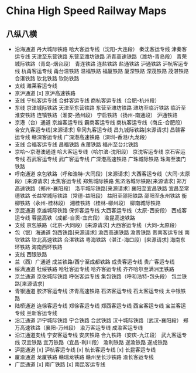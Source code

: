 # China High Speed Railway Maps

## 八纵八横

- 沿海通道
丹大城际铁路 哈大客运专线（沈阳-大连段） 秦沈客运专线 津秦客运专线 天津至东营铁路 东营至潍坊铁路 济青高速铁路（潍坊-青岛段） 青荣城际铁路（青岛-烟台段） 青连铁路 连盐铁路 盐通铁路 沪通铁路 沪杭客运专线 杭甬客运专线 甬台温铁路 温福铁路 福厦铁路 厦深铁路 深茂铁路 茂湛铁路 合湛铁路 钦北铁路 钦防铁路
- 支线
潍莱客运专线
- 京沪通道
[x] 京沪高速铁路
- 支线
宁杭客运专线 合蚌客运专线 商杭客运专线（合肥-杭州段）
- 东线
京津城际铁路 天津至东营铁路 东营至潍坊铁路 潍坊至临沂铁路 临沂至淮安铁路 连镇铁路（淮安-扬州段） 宁启铁路（扬州-南通段） 沪通铁路
- 京港（台）通道
京雄客运专线 霸商客运专线 商杭客运专线（商丘-合肥段） 合安九客运专线[来源请求] 阜冈九客运专线 昌九城际铁路[来源请求] 昌赣客运专线 赣深客运专线 广深港高速铁路（深圳-香港/九龙段）
- 支线
合福客运专线 昌福铁路 永莆铁路 福州至台北铁路
- 京哈～京港澳通道
哈大客运专线（哈尔滨-沈阳段） 京沈客运专线 京石客运专线 石武客运专线 武广客运专线 广深港高速铁路 广珠城际铁路 珠海至澳门铁路
- 呼南通道
京包铁路（呼和浩特-大同段）[来源请求] 大西客运专线（大同-太原段）[来源请求] 太焦客运专线 郑焦城际铁路 焦济洛城际铁路[来源请求] 郑万高速铁路（郑州-襄阳段） 洛平城际铁路[来源请求] 襄阳至宜昌铁路 宜昌至常德铁路 长益常城际铁路（常德-益阳段） 益阳至邵阳铁路 邵阳至永州铁路 衡柳铁路（永州-桂林段） 湘桂铁路（桂林-柳州段） 柳南城际铁路
- 京昆通道
京雄城际铁路 保忻客运专线 大西客运专线（太原-西安段） 西成客运专线 蓉昆高铁（成都-自贡-宜宾段） 渝昆高速铁路
- 支线
京包铁路（北京-大同段）[来源请求] 大西客运专线（大同-太原段）
- 包（银）海通道
包西铁路[来源请求] 渝西高速铁路 渝贵铁路 贵南客运专线 南钦铁路 钦北高速铁路 合湛铁路 粤海铁路（湛江-海口段）[来源请求] 海南东环铁路 海南西环铁路
- 支线
西银铁路
- 兰（西）广通道
成兰铁路/西宁至成都铁路 成贵客运专线 贵广客运专线
- 绥满通道
牡绥铁路 哈牡客运专线 哈齐客运专线 齐齐哈尔至满洲里铁路
- 京兰通道
京张城际铁路 呼张客运专线 集包铁路（呼和浩特-包头段） 包兰铁路[来源请求]
- 青银通道
胶济客运专线 济青高速铁路 石济客运专线 石太客运专线 太中银铁路
- 陆桥通道
连徐客运专线 郑徐客运专线 郑西客运专线 西宝客运专线 宝兰客运专线 兰新客运专线
- 沿江通道
沪宁城际铁路 宁合铁路 合武铁路 汉十城际铁路（武汉-襄阳段） 郑万高速铁路（襄阳-万州段） 渝万客运专线 成渝客运专线
- 沿江通道支线
宁安客运专线 安庆铁路 合九铁路（安庆-九江段） 武九客运专线 汉宜铁路 宜万铁路（宜昌-利川段） 渝利铁路 遂渝铁路 遂成铁路
- 沪昆通道
[x] 沪杭客运专线
[x] 杭长客运专线
[x] 长昆客运专线
- 厦渝通道
龙厦铁路 赣瑞龙铁路 赣州至长沙铁路 渝长客运专线
- 广昆通道
[x] 南广铁路 
[x] 南昆客运专线